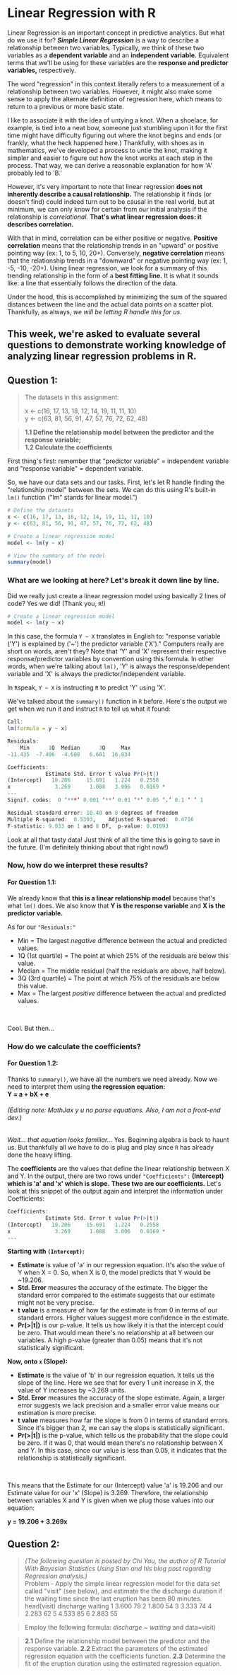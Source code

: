 # Linear Regression with R

Linear Regression is an important concept in predictive analytics. But what do we use it for? ***Simple Linear Regression*** is a way to describe a relationship between two variables. Typically, we think of these two variables as a **dependent variable** and an **independent variable.** Equivalent terms that we'll be using for these variables are the **response and predictor variables,** respectively.

The word "regression" in this context literally refers to a measurement of a relationship between two variables. However, it might also make some sense to apply the alternate definition of regression here, which means to return to a previous or more basic state.

I like to associate it with the idea of untying a knot. When a shoelace, for example, is tied into a neat bow, someone just stumbling upon it for the first time might have difficulty figuring out where the knot begins and ends (or frankly, what the heck happened here.) Thankfully, with shoes as in mathematics, we've developed a process to untie the knot, making it simpler and easier to figure out how the knot works at each step in the process. That way, we can derive a reasonable explanation for how 'A' probably led to 'B.'

However, it's very important to note that linear regression **does not inherently describe a causal relationship.** The relationship it finds (or doesn't find) could indeed turn out to be causal in the real world, but at minimum, we can only know for certain from our initial analysis if the relationship is *correlational.* **That's what linear regression does: it describes correlation.** 

With that in mind, correlation can be either positive or negative. **Positive correlation** means that the relationship trends in an "upward" or positive pointing way (ex: 1, to 5, 10, 20+). Conversely, **negative correlation** means that the relationship trends in a "downward" or negative pointing way (ex: 1, -5, -10, -20+). Using linear regression, we look for a summary of this trending relationship in the form of a **best fitting line.** It is what it sounds like: a line that essentially follows the direction of the data.

Under the hood, this is accomplished by minimizing the sum of the squared distances between the line and the actual data points on a scatter plot. Thankfully, as always, *we will be letting R handle this for us.*

## This week, we're asked to evaluate several questions to demonstrate working knowledge of analyzing linear regression problems in R.

## Question 1:
> The datasets in this assignment: <br />
> 
> x <- c(16, 17, 13, 18, 12, 14, 19, 11, 11, 10) <br />
> y <- c(63, 81, 56, 91, 47, 57, 76, 72, 62, 48) <br />

> **1.1 Define the relationship model between the predictor and the response variable;** <br />
> **1.2 Calculate the coefficients** <br />

First thing's first: remember that "predictor variable" = independent variable and "response variable" = dependent variable.

So, we have our data sets and our tasks. First, let's let R handle finding the "relationship model" between the sets. We can do this using R's built-in `lm()` function ("lm" stands for linear model.")

```R
# Define the datasets
x <- c(16, 17, 13, 18, 12, 14, 19, 11, 11, 10)
y <- c(63, 81, 56, 91, 47, 57, 76, 72, 62, 48)

# Create a linear regression model
model <- lm(y ~ x)

# View the summary of the model
summary(model)
```
### What are we looking at here? Let's break it down line by line.

Did we really just create a linear regression model using basically 2 lines of code? Yes we did! (Thank you, `R`!)
```R
# Create a linear regression model
model <- lm(y ~ x)
```
In this case, the formula `Y ~ X` translates in English to: "response variable ('Y') is explained by ('~') the predictor variable ('X')." Computers really are short on words, aren't they? Note that 'Y' and 'X' represent their respective response/predictor variables by convention using this formula. In other words, when we're talking about `lm()`, 'Y' is always the response/dependent variable and 'X' is always the predictor/independent variable.

In `R`speak, `Y ~ X` is instructing `R` to predict 'Y' using 'X'.

We've talked about the `summary()` function in `R` before. Here's the output we get when we run it and instruct `R` to tell us what it found:
```R
Call:
lm(formula = y ~ x)

Residuals:
    Min      1Q  Median      3Q     Max 
-11.435  -7.406  -4.608   6.681  16.834 

Coefficients:
            Estimate Std. Error t value Pr(>|t|)  
(Intercept)   19.206     15.691   1.224   0.2558  
x              3.269      1.088   3.006   0.0169 *
---
Signif. codes:  0 ‘***’ 0.001 ‘**’ 0.01 ‘*’ 0.05 ‘.’ 0.1 ‘ ’ 1

Residual standard error: 10.48 on 8 degrees of freedom
Multiple R-squared:  0.5303,	Adjusted R-squared:  0.4716 
F-statistic: 9.033 on 1 and 8 DF,  p-value: 0.01693
```
Look at all that tasty data! Just think of all the time this is going to save in the future. (I'm definitely thinking about that right now!)

### Now, how do we interpret these results?
#### For Question 1.1:
We already know that **this is a linear relationship model** because that's what `lm()` does. We also know that **Y is the response variable** and **X is the predictor variable.**

As for our `"Residuals:"`
- Min = The largest *negative* difference between the actual and predicted values.
- 1Q (1st quartile) = The point at which 25% of the residuals are below this value.
- Median = The middle residual (half the residuals are above, half below).
- 3Q (3rd quartile) = The point at which 75% of the residuals are below this value.
- Max = The largest *positive* difference between the actual and predicted values.
<br />

Cool. But then...
### How do we calculate the coefficients?
#### For Question 1.2:
Thanks to `summary()`, we have all the numbers we need already. Now we need to interpret them using **the regression equation:** <br />
**Y = a + bX + e**
###### *(Editing note: MathJax y u no parse equations. Also, I am not a front-end dev.)*

*Wait... that equation looks familiar...* Yes. Beginning algebra is back to haunt us. But thankfully all we have to do is plug and play since `R` has already done the heavy lifting.

The **coefficients** are the values that define the linear relationship between X and Y. In the output, there are two rows under `"Coefficients":` **(Intercept) which is 'a' and 'x' which is slope.** **These two are our coefficients.** Let's look at this snippet of the output again and interpret the information under Coefficients:
```R
Coefficients:
            Estimate Std. Error t value Pr(>|t|)  
(Intercept)   19.206     15.691   1.224   0.2558  
x              3.269      1.088   3.006   0.0169 *
---
```
**Starting with `(Intercept)`:**
- **Estimate** is value of 'a' in our regression equation. It's also the value of Y when X = 0. So, when X is 0, the model predicts that Y would be ~19.206.
- **Std. Error** measures the accuracy of the estimate. The bigger the standard error compared to the estimate suggests that our estimate might not be very precise.
- **t value** is a measure of how far the estimate is from 0 in terms of our standard errors. Higher values suggest more confidence in the estimate.
- **Pr(>|t|)** is our p-value. It tells us how likely it is that the intercept could be zero. That would mean there's no relationship at all between our variables. A high p-value (greater than 0.05) means that it's not statistically significant.

**Now, onto `x` (Slope):**
- **Estimate** is the value of 'b' in our regression equation. It tells us the slope of the line. Here we see that for every 1 unit increase in X, the value of Y increases by ~3.269 units.
- **Std. Error** measures the accuracy of the slope estimate. Again, a larger error suggests we lack precision and a smaller error value means our estimation is more precise.
- **t value** measures how far the slope is from 0 in terms of standard errors. Since it's bigger than 2, we can say the slops is statistically significant.
- **Pr(>|t|)** is the p-value, which tells us the probability that the slope could be zero. If it was 0, that would mean there's no relationship between X and Y. In this case, since our value is less than 0.05, it indicates that the relationship is statistically significant.
<br />

This means that the Estimate for our (Intercept) value 'a' is 19.206 and our Estimate value for our 'x' (Slope) is 3.269. Therefore, the relationship between variables X and Y is given when we plug those values into our equation: <br />

**y = 19.206 + 3.269x** <br />


## Question 2:

> *(The following question is posted by Chi Yau, the author of  R Tutorial With Bayesian Statistics Using Stan and his blog post regarding Regression analysis.)* <br />
> Problem -
> Apply the simple linear regression model for the data set called "visit" (see below), and estimate the the discharge duration if the waiting time since the last eruption has been 80 minutes.
> head(visit) 
  discharge  waiting 
1     3.600      79 
2     1.800      54 
3     3.333      74 
4     2.283      62 
5     4.533      85 
6     2.883      55 

> Employ the following formula:
> *discharge ~ waiting* and data=visit)

> **2.1** Define the relationship model between the predictor and the response variable.
> **2.2** Extract the parameters of the estimated regression equation with the coefficients function.
> **2.3** Determine the fit of the eruption duration using the estimated regression equation.






